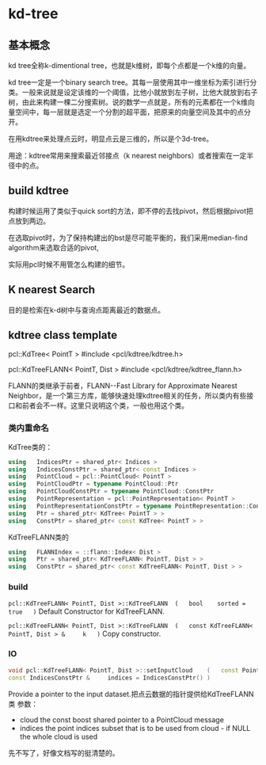 # kd-tree
## 基本概念
kd tree全称k-dimentional tree，也就是k维树，即每个点都是一个k维的向量。

kd tree一定是一个binary search tree。其每一层使用其中一维坐标为索引进行分类。一般来说就是设定该维的一个阈值，比他小就放到左子树，比他大就放到右子树，由此来构建一棵二分搜索树。说的数学一点就是，所有的元素都在一个k维向量空间中，每一层就是选定一个分割的超平面，把原来的向量空间及其中的点分开。

在用kdtree来处理点云时，明显点云是三维的，所以是个3d-tree。

用途：kdtree常用来搜索最近邻接点（k nearest neighbors）或者搜索在一定半径中的点。

## build kdtree
构建时候运用了类似于quick sort的方法，即不停的去找pivot，然后根据pivot把点放到两边。

在选取pivot时，为了保持构建出的bst是尽可能平衡的，我们采用median-find algorithm来选取合适的pivot,

实际用pcl时候不用管怎么构建的细节。

## K nearest Search
目的是检索在k-d树中与查询点距离最近的数据点。



## kdtree class template
pcl::KdTree< PointT >     #include <pcl/kdtree/kdtree.h>

pcl::KdTreeFLANN< PointT, Dist >    #include <pcl/kdtree/kdtree_flann.h>

FLANN的类继承于前者，FLANN--Fast Library for Approximate Nearest Neighbor，是一个第三方库，能够快速处理kdtree相关的任务，所以类内有些接口和前者会不一样。这里只说明这个类，一般也用这个类。
### 类内重命名
KdTree类的：
```cpp
using 	IndicesPtr = shared_ptr< Indices >
using 	IndicesConstPtr = shared_ptr< const Indices >
using 	PointCloud = pcl::PointCloud< PointT >
using 	PointCloudPtr = typename PointCloud::Ptr
using 	PointCloudConstPtr = typename PointCloud::ConstPtr
using 	PointRepresentation = pcl::PointRepresentation< PointT >
using 	PointRepresentationConstPtr = typename PointRepresentation::ConstPtr
using 	Ptr = shared_ptr< KdTree< PointT > >
using 	ConstPtr = shared_ptr< const KdTree< PointT > >
```
KdTreeFLANN类的
```cpp
using 	FLANNIndex = ::flann::Index< Dist >
using 	Ptr = shared_ptr< KdTreeFLANN< PointT, Dist > >
using 	ConstPtr = shared_ptr< const KdTreeFLANN< PointT, Dist > >
```

### build
`pcl::KdTreeFLANN< PointT, Dist >::KdTreeFLANN	(	bool 	sorted = true	)`
Default Constructor for KdTreeFLANN.


`pcl::KdTreeFLANN< PointT, Dist >::KdTreeFLANN	(	const KdTreeFLANN< PointT, Dist > & 	k	)`
Copy constructor.
### IO
```cpp
void pcl::KdTreeFLANN< PointT, Dist >::setInputCloud	(	const PointCloudConstPtr & 	cloud,
const IndicesConstPtr & 	indices = IndicesConstPtr() )	
```
Provide a pointer to the input dataset.把点云数据的指针提供给KdTreeFLANN类
参数：
- cloud	the const boost shared pointer to a PointCloud message
- indices	the point indices subset that is to be used from cloud - if NULL the whole cloud is used

先不写了，好像文档写的挺清楚的。
